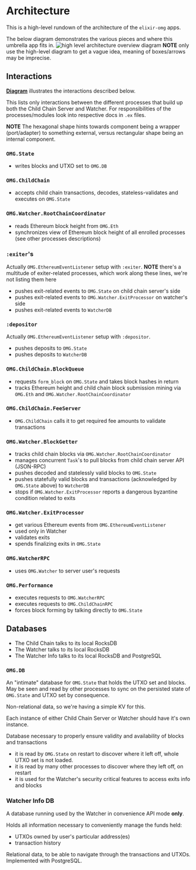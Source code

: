 # Architecture

This is a high-level rundown of the architecture of the `elixir-omg` apps.

The below diagram demonstrates the various pieces and where this umbrella app fits in.
![high level architecture overview diagram](assets/architecture_overview.jpg)
**NOTE** only use the high-level diagram to get a vague idea, meaning of boxes/arrows may be imprecise.

## Interactions

**[Diagram](https://docs.google.com/drawings/d/11ugr_VQzqh0afU6NPpHW893jww182POaGE3sYhgm9Gw/edit?usp=sharing)** illustrates the interactions described below.

This lists only interactions between the different processes that build up both the Child Chain Server and Watcher.
For responsibilities of the processes/modules look into respective docs in `.ex` files.

**NOTE** The hexagonal shape hints towards component being a wrapper (port/adapter) to something external, versus rectangular shape being an internal component.

### `OMG.State`

- writes blocks and UTXO set to `OMG.DB`

### `OMG.ChildChain`

- accepts child chain transactions, decodes, stateless-validates and executes on `OMG.State`

### `OMG.Watcher.RootChainCoordinator`

- reads Ethereum block height from `OMG.Eth`
- synchronizes view of Ethereum block height of all enrolled processes (see other processes descriptions)

### `:exiter`'s

Actually `OMG.EthereumEventListener` setup with `:exiter`.
**NOTE** there's a multitude of exiter-related processes, which work along these lines, we're not listing them here

- pushes exit-related events to `OMG.State` on child chain server's side
- pushes exit-related events to `OMG.Watcher.ExitProcessor` on watcher's side
- pushes exit-related events to `WatcherDB`

### `:depositor`

Actually `OMG.EthereumEventListener` setup with `:depositor`.

- pushes deposits to `OMG.State`
- pushes deposits to `WatcherDB`

### `OMG.ChildChain.BlockQueue`

- requests `form_block` on `OMG.State` and takes block hashes in return
- tracks Ethereum height and child chain block submission mining via `OMG.Eth` and `OMG.Watcher.RootChainCoordinator`

### `OMG.ChildChain.FeeServer`
- `OMG.ChildChain` calls it to get required fee amounts to validate transactions

### `OMG.Watcher.BlockGetter`

- tracks child chain blocks via `OMG.Watcher.RootChainCoordinator`
- manages concurrent `Task`'s to pull blocks from child chain server API (JSON-RPC)
- pushes decoded and statelessly valid blocks to `OMG.State`
- pushes statefully valid blocks and transactions (acknowledged by `OMG.State` above) to `WatcherDB`
- stops if `OMG.Watcher.ExitProcessor` reports a dangerous byzantine condition related to exits

### `OMG.Watcher.ExitProcessor`

- get various Ethereum events from `OMG.EthereumEventListener`
- used only in Watcher
- validates exits
- spends finalizing exits in `OMG.State`

### `OMG.WatcherRPC`

- uses `OMG.Watcher` to server user's requests

### `OMG.Performance`

- executes requests to `OMG.WatcherRPC`
- executes requests to `OMG.ChildChainRPC`
- forces block forming by talking directly to `OMG.State`

## Databases

- The Child Chain talks to its local RocksDB
- The Watcher talks to its local RocksDB
- The Watcher Info talks to its local RocksDB and PostgreSQL

### `OMG.DB`

An "intimate" database for `OMG.State` that holds the UTXO set and blocks.
May be seen and read by other processes to sync on the persisted state of `OMG.State` and UTXO set by consequence.

Non-relational data, so we're having a simple KV for this.

Each instance of either Child Chain Server or Watcher should have it's own instance.

Database necessary to properly ensure validity and availability of blocks and transactions

- it is read by `OMG.State` on restart to discover where it left off, whole UTXO set is not loaded.
- it is read by many other processes to discover where they left off, on restart
- it is used for the Watcher's security critical features to access exits info and blocks

### Watcher Info DB

A database running used by the Watcher in convenience API mode **only**.

Holds all information necessary to conveniently manage the funds held:
- UTXOs owned by user's particular address(es)
- transaction history

Relational data, to be able to navigate through the transactions and UTXOs.
Implemented with PostgreSQL.
